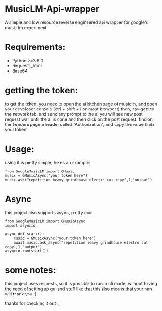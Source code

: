 # MusicLM-Api-wrapper
A simple and low resource reverse engineered api wrapper for google's music lm experiment

# Requirements:
- Python >=3.6.0 
- Requests_html
- Base64

# getting the token:
to get the token, you need to open the ai kitchen page of musiclm, and open your developer console (ctrl + shift + i on most browsers)
then, navigate to the network tab, and send any prompt to the ai
you will see new post request
wait until the ai is done and then click on the post request.
find on the headers page a header called "Authorization", and copy the value
thats your token!

# Usage:
using it is pretty simple, heres an example:
```
from GoogleMusicLM import GMusic
music = GMusicAsync("your token here")
music.ask("repetition heavy grindhouse electro cut copy",1,"output")
```
# Async
this project also supports async, pretty cool
```
from GoogleMusicLM import GMusicAsync
import asyncio

async def start():
    music = GMusicAsync("your token here")
    await music.ask_async("repetition heavy grindhouse electro cut copy",1,"output")
asyncio.run(start())
```
# some notes:
this project uses requests, so it is possible to run in cli mode, without having the need of setting up gui and stuff like that
this also means that your ram will thank you :]


thanks for checking it out :]
